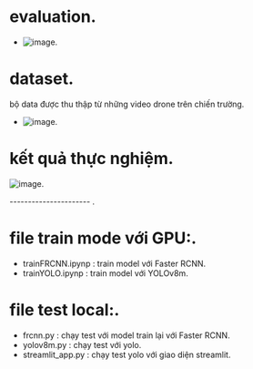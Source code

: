 # evaluation.
- ![image](https://github.com/user-attachments/assets/dcdb983d-1243-41b8-8711-f8efd301f5d5).

# dataset.
bộ data được thu thập từ những video drone trên chiến trường.
- ![image](https://github.com/user-attachments/assets/c1fccf87-d6cb-4fc2-9c69-47638593d97f).
# kết quả thực nghiệm.
![image](https://github.com/user-attachments/assets/3380a4fd-b934-4541-ae52-45f1e4e923d1).

---------------------- . 
# file train mode với GPU:.
- trainFRCNN.ipynp : train model với Faster RCNN.
- trainYOLO.ipynp : train model với YOLOv8m.
# file test local:.
- frcnn.py : chạy test với model train lại với Faster RCNN.
- yolov8m.py : chạy test với yolo.
- streamlit_app.py : chạy test yolo với giao diện streamlit.
